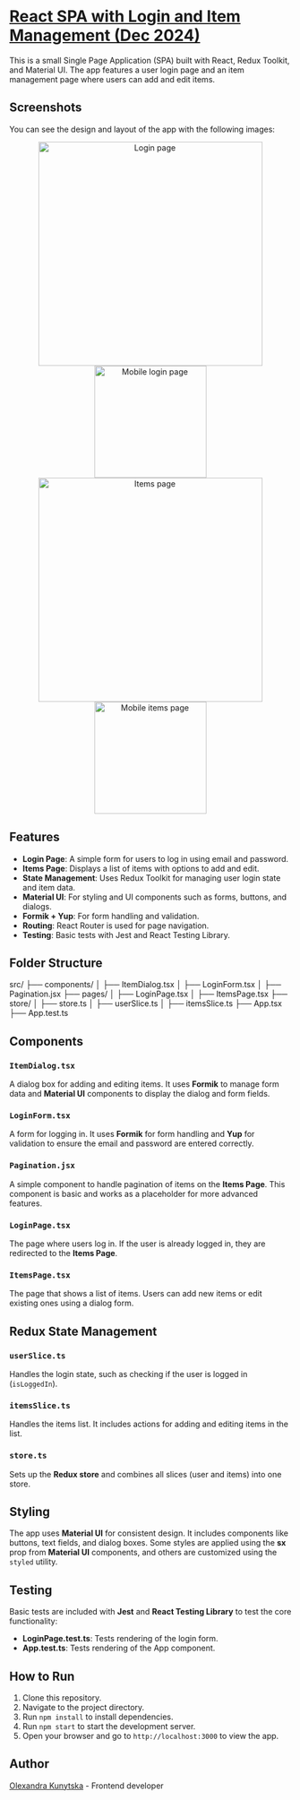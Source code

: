 # <a href="https://react-login-items-app.vercel.app/login" target="_blank">React SPA with Login and Item Management (Dec 2024)</a>

This is a small Single Page Application (SPA) built with React, Redux Toolkit, and Material UI. The app features a user login page and an item management page where users can add and edit items.

## Screenshots
You can see the design and layout of the app with the following images:

<div align="center">
  <img src="screenshots/login_page.png" alt="Login page" width="400"/>
  <img src="screenshots/mobile_login_page.png" alt="Mobile login page" width="200"/>
</div>

<div align="center">
  <img src="screenshots/items_page.png" alt="Items page" width="400"/>
  <img src="screenshots/mobile_items_page.png" alt="Mobile items page" width="200"/>
</div>

## Features
- **Login Page**: A simple form for users to log in using email and password.
- **Items Page**: Displays a list of items with options to add and edit.
- **State Management**: Uses Redux Toolkit for managing user login state and item data.
- **Material UI**: For styling and UI components such as forms, buttons, and dialogs.
- **Formik + Yup**: For form handling and validation.
- **Routing**: React Router is used for page navigation.
- **Testing**: Basic tests with Jest and React Testing Library.

## Folder Structure

src/
├── components/ 
│ ├── ItemDialog.tsx 
│ ├── LoginForm.tsx 
│ ├── Pagination.jsx 
├── pages/ 
│ ├── LoginPage.tsx 
│ ├── ItemsPage.tsx 
├── store/ 
│ ├── store.ts 
│ ├── userSlice.ts 
│ ├── itemsSlice.ts 
├── App.tsx 
├── App.test.ts


## Components
### `ItemDialog.tsx`
A dialog box for adding and editing items. It uses **Formik** to manage form data and **Material UI** components to display the dialog and form fields. 

### `LoginForm.tsx`
A form for logging in. It uses **Formik** for form handling and **Yup** for validation to ensure the email and password are entered correctly.

### `Pagination.jsx`
A simple component to handle pagination of items on the **Items Page**. This component is basic and works as a placeholder for more advanced features.

### `LoginPage.tsx`
The page where users log in. If the user is already logged in, they are redirected to the **Items Page**.

### `ItemsPage.tsx`
The page that shows a list of items. Users can add new items or edit existing ones using a dialog form.

## Redux State Management
### `userSlice.ts`
Handles the login state, such as checking if the user is logged in (`isLoggedIn`).

### `itemsSlice.ts`
Handles the items list. It includes actions for adding and editing items in the list.

### `store.ts`
Sets up the **Redux store** and combines all slices (user and items) into one store.

## Styling
The app uses **Material UI** for consistent design. It includes components like buttons, text fields, and dialog boxes. Some styles are applied using the **sx** prop from **Material UI** components, and others are customized using the `styled` utility.

## Testing
Basic tests are included with **Jest** and **React Testing Library** to test the core functionality:

- **LoginPage.test.ts**: Tests rendering of the login form.
- **App.test.ts**: Tests rendering of the App component.


## How to Run

1. Clone this repository.
2. Navigate to the project directory.
3. Run `npm install` to install dependencies.
4. Run `npm start` to start the development server.
5. Open your browser and go to `http://localhost:3000` to view the app.

## Author
 
[Olexandra Kunytska](https://github.com/olexandracodes) - Frontend developer